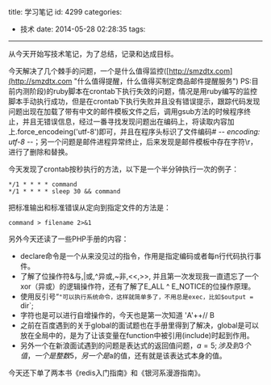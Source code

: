 title: 学习笔记
id: 4299
categories:
  - 技术
date: 2014-05-28 02:28:35
tags:
---

从今天开始写技术笔记，为了总结，记录和达成目标。

今天解决了几个棘手的问题，一个是什么值得监控([http://smzdtx.com](http://smzdtx.com "什么值得提醒，什么值得买制定商品邮件提醒服务") PS:目前内测阶段)的ruby脚本在crontab下执行失效的问题，情况是用ruby编写的监控脚本手动执行成功，但是在crontab下执行失败并且没有错误提示，跟踪代码发现问题出现在加载了带有中文的邮件模板文件之后，调用gsub方法的时候程序终止，并且无错误信息，经过一番寻找发现问题出在编码上，将读取内容加上.force_encodeing('utf-8')即可，并且在程序头标识了文件编码# -*- encoding: utf-8 -*-；另一个问题是邮件进程异常终止，后来发现是邮件模板中存在字符\r，进行了删除和替换。

今天发现了crontab按秒执行的方法，以下是一个半分钟执行一次的例子：
```
*/1 * * * * command 
*/1 * * * * sleep 30 && command
```
把标准输出和标准错误从定向到指定文件的方法是：
```
command > filename 2>&1
```
另外今天还读了一些PHP手册的内容：

* declare命令是一个从来没见过的指令，作用是指定编码或者每n行代码执行事件。
* 了解了位操作符&amp;与,|或,^异或,~非,&lt;&lt;,&gt;&gt;, 并且第一次发现我一直遗忘了一个xor（异或）的逻辑操作符，还有了解了E_ALL ^ E_NOTICE的位操作原理。
* 使用反引号“`"可以执行系统命令，这样就简单多了，不用总是exec，比如$output = `dir`;
* 字符也是可以进行自增操作的，今天也是第一次知道 'A'++// B
* 之前在百度遇到的关于global的面试题也在手册里得到了解决，global是可以放在全局中的，是为了让该变量在function中被引用(include)时起到作用。
* 另外一个在新浪面试遇到的问题是表达式的返回值问题，$a = 5; 涉及到3个值，一个是整数5， 另一个是$a的值，还有就是该表达式本身的值。

今天还下单了两本书《redis入门指南》和《银河系漫游指南》。
